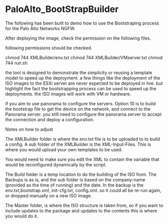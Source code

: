 # PaloAlto_BootStrapBuilder

The following has been built to demo how to use the Bootstraping process for the Palo Alto Networks NGFW.

After deploying the image, check the permission on the following files.

following permissions should be checked.

chmod 744 XMLBuilder/env.txt
chmod 744 XMLBuilder/VMserver.txt
chmod 744 run.sh


the tool is designed to demonstrate the simplicity or reusing a template model to speed up the deployment.
a few things like the deployment of the ISO images to the ESXi server are never expected to be deployed in 
live. but highlight the fact the bootstrapping process can be used to speed up the deployments.
the ISO images will work with VM or hardware.

if you aim to use panorama to configure the servers. Option 10 is to build the bootstrap file to get the 
device on the network, and connect to the Panorama server.
you still need to configure the panorama server to accept the connection and deploy a configuration.

Notes on how to adjust 

The XMLBuilder folder is where the env.txt file is to be uploaded to to build a config.
A sub folder of the XMLBuilder is the XML-Input-Files. This is where you would upload your own templates to be 
used.

You would need to make sure you edit the XML to contain the variable that would be reconfigured dynamically by 
the script.


The Build folder is a temp location to do the building of the ISO from.
The Backups is as is, and the sub folder is based on the company-name (provided as the time of running)
and the date. In the backup is the env.txt,bootstrap.xml, init-cfg.txt, config.xml. so it could all be 
re-run again, or dropped manually on a new ISO image.

The Master folder, is where the ISO structure is taken from, so if you want to include updates to the 
package and updates to the contents this is where you would do it.
